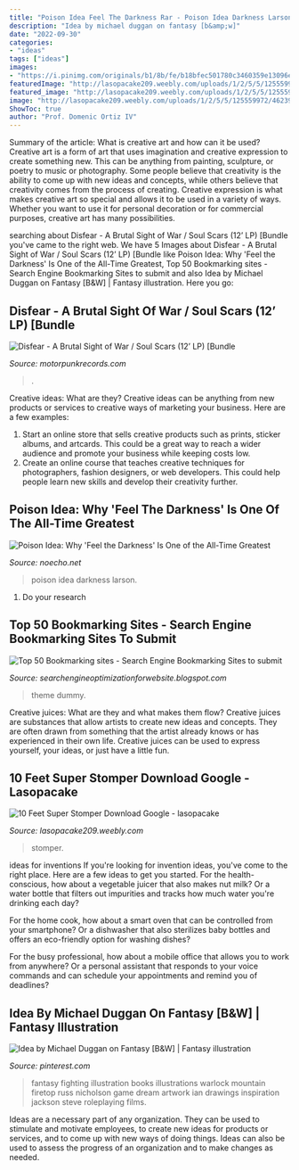 ```yaml
---
title: "Poison Idea Feel The Darkness Rar - Poison Idea Darkness Larson"
description: "Idea by michael duggan on fantasy [b&amp;w]"
date: "2022-09-30"
categories:
- "ideas"
tags: ["ideas"]
images:
- "https://i.pinimg.com/originals/b1/8b/fe/b18bfec501780c3460359e13096e6352.jpg"
featuredImage: "http://lasopacake209.weebly.com/uploads/1/2/5/5/125559972/462395400.jpg"
featured_image: "http://lasopacake209.weebly.com/uploads/1/2/5/5/125559972/462395400.jpg"
image: "http://lasopacake209.weebly.com/uploads/1/2/5/5/125559972/462395400.jpg"
ShowToc: true
author: "Prof. Domenic Ortiz IV"
---
```



Summary of the article: What is creative art and how can it be used?
Creative art is a form of art that uses imagination and creative expression to create something new. This can be anything from painting, sculpture, or poetry to music or photography. Some people believe that creativity is the ability to come up with new ideas and concepts, while others believe that creativity comes from the process of creating. Creative expression is what makes creative art so special and allows it to be used in a variety of ways. Whether you want to use it for personal decoration or for commercial purposes, creative art has many possibilities.

	

		
searching about Disfear - A Brutal Sight of War / Soul Scars (12’ LP) [Bundle you've came to the right web. We have 5 Images about Disfear - A Brutal Sight of War / Soul Scars (12’ LP) [Bundle like Poison Idea: Why &#039;Feel the Darkness&#039; Is One of the All-Time Greatest, Top 50 Bookmarking sites - Search Engine Bookmarking Sites to submit and also Idea by Michael Duggan on Fantasy [B&amp;W] | Fantasy illustration. Here you go:
		
    
## Disfear - A Brutal Sight Of War / Soul Scars (12’ LP) [Bundle

<img loading=lazy src="https://assets.bigcartel.com/product_images/282240365/B2CD7EB0-5DD9-45E9-80FF-11859E2FA75A.jpeg?auto=format&amp;fit=max&amp;w=350" onerror="this.onerror=null;this.src='https://tse3.mm.bing.net/th?id=OIP.to59-sv6ThAsLFVPABUfBwAAAA&amp;pid=15.1';" alt="Disfear - A Brutal Sight of War / Soul Scars (12’ LP) [Bundle">

_Source: motorpunkrecords.com_

>. 

	

Creative ideas: What are they?
Creative ideas can be anything from new products or services to creative ways of marketing your business. Here are a few examples:
1. Start an online store that sells creative products such as prints, sticker albums, and artcards. This could be a great way to reach a wider audience and promote your business while keeping costs low.
2. Create an online course that teaches creative techniques for photographers, fashion designers, or web developers. This could help people learn new skills and develop their creativity further.

    
## Poison Idea: Why &#039;Feel The Darkness&#039; Is One Of The All-Time Greatest

<img loading=lazy src="http://www.noecho.net/uploads/wysiwyg/poison_idea_chris_boarts_larson.jpg" onerror="this.onerror=null;this.src='https://tse3.mm.bing.net/th?id=OIP.i-kztFeEIQtBRWaUjMW73QHaF1&amp;pid=15.1';" alt="Poison Idea: Why &#039;Feel the Darkness&#039; Is One of the All-Time Greatest">

_Source: noecho.net_

>poison idea darkness larson. 

	

1. Do your research

    
## Top 50 Bookmarking Sites - Search Engine Bookmarking Sites To Submit

<img loading=lazy src="https://4.bp.blogspot.com/_JUg9QsmKp5s/TORmhXG-xlI/AAAAAAAACCc/jvqsVnpQMIw/s000/feat3.jpg" onerror="this.onerror=null;this.src='https://tse4.mm.bing.net/th?id=OIP.BSJ63ZgFGLGjc-QToCI-mgHaB0&amp;pid=15.1';" alt="Top 50 Bookmarking sites - Search Engine Bookmarking Sites to submit">

_Source: searchengineoptimizationforwebsite.blogspot.com_

>theme dummy. 

	

Creative juices: What are they and what makes them flow?
Creative juices are substances that allow artists to create new ideas and concepts. They are often drawn from something that the artist already knows or has experienced in their own life. Creative juices can be used to express yourself, your ideas, or just have a little fun.

    
## 10 Feet Super Stomper Download Google - Lasopacake

<img loading=lazy src="http://lasopacake209.weebly.com/uploads/1/2/5/5/125559972/462395400.jpg" onerror="this.onerror=null;this.src='https://tse4.mm.bing.net/th?id=OIP.NTR9zYo0A4aqS6dWH3Hw4QHaFj&amp;pid=15.1';" alt="10 Feet Super Stomper Download Google - lasopacake">

_Source: lasopacake209.weebly.com_

>stomper. 

	

ideas for inventions
If you're looking for invention ideas, you've come to the right place. Here are a few ideas to get you started.
For the health-conscious, how about a vegetable juicer that also makes nut milk? Or a water bottle that filters out impurities and tracks how much water you're drinking each day?

For the home cook, how about a smart oven that can be controlled from your smartphone? Or a dishwasher that also sterilizes baby bottles and offers an eco-friendly option for washing dishes?

For the busy professional, how about a mobile office that allows you to work from anywhere? Or a personal assistant that responds to your voice commands and can schedule your appointments and remind you of deadlines?

    
## Idea By Michael Duggan On Fantasy [B&amp;W] | Fantasy Illustration

<img loading=lazy src="https://i.pinimg.com/originals/b1/8b/fe/b18bfec501780c3460359e13096e6352.jpg" onerror="this.onerror=null;this.src='https://tse4.mm.bing.net/th?id=OIP.nu0cXrytIbpaoFmC0ddNRQHaLP&amp;pid=15.1';" alt="Idea by Michael Duggan on Fantasy [B&amp;W] | Fantasy illustration">

_Source: pinterest.com_

>fantasy fighting illustration books illustrations warlock mountain firetop russ nicholson game dream artwork ian drawings inspiration jackson steve roleplaying films. 

	

Ideas are a necessary part of any organization. They can be used to stimulate and motivate employees, to create new ideas for products or services, and to come up with new ways of doing things. Ideas can also be used to assess the progress of an organization and to make changes as needed.

